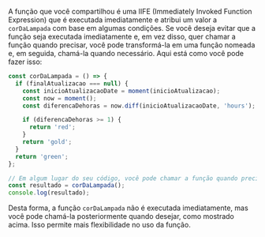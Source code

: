 A função que você compartilhou é uma IIFE (Immediately Invoked Function Expression) que é executada imediatamente e atribui um valor a `corDaLampada` com base em algumas condições. Se você deseja evitar que a função seja executada imediatamente e, em vez disso, quer chamar a função quando precisar, você pode transformá-la em uma função nomeada e, em seguida, chamá-la quando necessário. Aqui está como você pode fazer isso:

```javascript
const corDaLampada = () => {
  if (finalAtualizacao === null) {
    const inicioAtualizacaoDate = moment(inicioAtualizacao);
    const now = moment();
    const diferencaDehoras = now.diff(inicioAtualizacaoDate, 'hours');

    if (diferencaDehoras >= 1) {
      return 'red';
    }
    return 'gold';
  }
  return 'green';
};

// Em algum lugar do seu código, você pode chamar a função quando precisar
const resultado = corDaLampada();
console.log(resultado);
```

Desta forma, a função `corDaLampada` não é executada imediatamente, mas você pode chamá-la posteriormente quando desejar, como mostrado acima. Isso permite mais flexibilidade no uso da função.